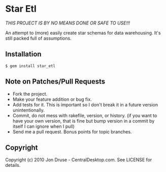 Star Etl
========

*THIS PROJECT IS BY NO MEANS DONE OR SAFE TO USE!!!*

An attempt to (more) easily create star schemas for data warehousing. It's still packed full of assumptions.


Installation
------------

    $ gem install star_etl


Note on Patches/Pull Requests
-----------------------------
 
* Fork the project.
* Make your feature addition or bug fix.
* Add tests for it. This is important so I don't break it in a
  future version unintentionally.
* Commit, do not mess with rakefile, version, or history.
  (if you want to have your own version, that is fine but bump version in a commit by itself I can ignore when I pull)
* Send me a pull request. Bonus points for topic branches.

Copyright
---------

Copyright (c) 2010 Jon Druse - CentralDesktop.com. See LICENSE for details.